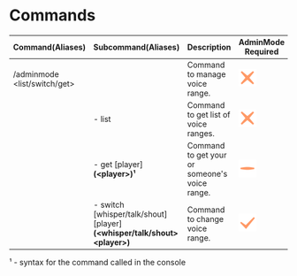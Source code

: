 ﻿# Commands

| Command(Aliases) | Subcommand(Aliases) | Description | AdminMode Required | Command Actor  |
|--|--|--|--|--|
| /adminmode \<list/switch/get\> |  | Command to manage voice range. | ![is_required](../../images/not_required.png) | <pre><center>![unturned-ico](../../images/unturned.png)  ![console-ico](../../images/console.png)</center></pre> |
|  | - list | Command to get list of voice ranges. | ![is_required](../../images/not_required.png) | <pre><center>![unturned-ico](../../images/unturned.png)  ![console-ico](../../images/console.png)</center></pre> |
|  | - get [player] **(\<player\>)¹** | Command to get your or someone's voice range. | ![is_required](../../images/half_required.png) | <pre><center>![unturned-ico](../../images/unturned.png)  ![console-ico](../../images/console.png)</center></pre> |
|  | - switch [whisper/talk/shout] [player] **(\<whisper/talk/shout\> \<player\>)** | Command to change voice range. | ![is_required](../../images/required.png) | <pre><center>![unturned-ico](../../images/unturned.png)  ![console-ico](../../images/console.png)</center></pre> |

¹ - syntax for the command called in the console
